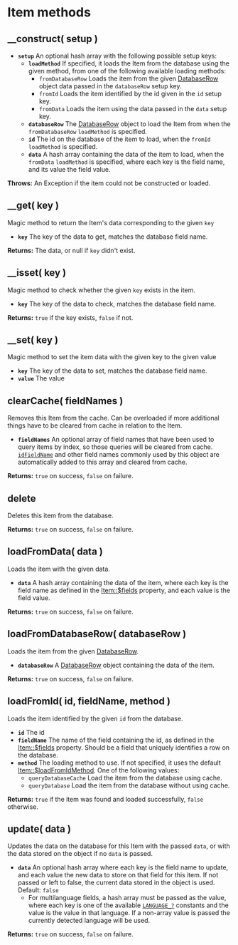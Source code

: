 # Item methods

## \_\_construct\( setup \) <a id="__construct"></a>

* **`setup`** An optional hash array with the following possible setup keys:
  * **`loadMethod`** If specified, it loads the Item from the database using the given method, from one of the following available loading methods:
    * `fromDatabaseRow` Loads the item from the given [DatabaseRow](../databaserow.md) object data passed in the `databaseRow` setup key.
    * `fromId` Loads the item identified by the id given in the `id` setup key.
    * `fromData` Loads the item using the data passed in the `data` setup key.
  * **`databaseRow`** The [DatabaseRow](../databaserow.md) object to load the Item from when the `fromDatabaseRow` `loadMethod` is specified.
  * **`id`** The id on the database of the item to load, when the `fromId` `loadMethod` is specified.
  * **`data`** A hash array containing the data of the item to load, when the `fromData` `loadMethod` is specified, where each key is the field name, and its value the field value.

**Throws:** An Exception if the item could not be constructed or loaded.

## \_\_get\( key \) <a id="__get"></a>

Magic method to return the Item's data corresponding to the given `key`

* **`key`** The key of the data to get, matches the database field name.

**Returns:** The data, or null if `key` didn't exist.

## \_\_isset\( key \) <a id="__isset"></a>

Magic method to check whether the given `key` exists in the item.

* **`key`** The key of the data to check, matches the database field name.

**Returns:** `true` if the key exists, `false` if not.

## \_\_set\( key \)

Magic method to set the item data with the given key to the given value

* **`key`** The key of the data to set, matches the database field name.
* **`value`** The value

## clearCache\( fieldNames \) <a id="clearcache"></a>

Removes this Item from the cache. Can be overloaded if more additional things have to be cleared from cache in relation to the Item.

* **`fieldNames`** An optional array of field names that have been used to query items by index, so those queries will be cleared from cache. [`idFieldName`](item-properties.md#idfieldname) and other field names commonly used by this object are automatically added to this array and cleared from cache.

**Returns:** `true` on success, `false` on failure.

## delete

Deletes this item from the database.

**Returns:** `true` on success, `false` on failure.

## loadFromData\( data \)

Loads the item with the given data.

* **`data`** A hash array containing the data of the item, where each key is the field name as defined in the [Item::$fields](item-properties.md#usdfields) property, and each value is the field value.

**Returns:** `true` on success, `false` on failure.

## loadFromDatabaseRow\( databaseRow \) <a id="loadfromdatabaserow"></a>

Loads the item from the given [DatabaseRow](../databaserow.md).

* **`databaseRow`** A [DatabaseRow](../databaserow.md) object containing the data of the item.

**Returns:** `true` on success, `false` on failure.

## loadFromId\( id, fieldName, method \) <a id="loadfromid"></a>

Loads the item identified by the given `id` from the database.

* **`id`** The id
* **`fieldName`** The name of the field containing the id, as defined in the [Item::$fields](item-properties.md#usdfields) property. Should be a field that uniquely identifies a row on the database.
* **`method`** The loading method to use. If not specified, it uses the default [Item::$loadFromIdMethod](item-properties.md#loadfromidmethod). One of the following values:
  * `queryDatabaseCache` Load the item from the database using cache.
  * `queryDatabase` Load the item from the database without using cache.

**Returns:** `true` if the item was found and loaded successfully, `false` otherwise.

## update\( data \) <a id="update"></a>

Updates the data on the database for this Item with the passed `data`, or with the data stored on the object if no `data` is passed.

* **`data`** An optional hash array where each key is the field name to update, and each value the new data to store on that field for this item. If not passed or left to false, the current data stored in the object is used. Default: `false`
  * For multilanguage fields, a hash array must be passed as the value, where each key is one of the available [`LANGUAGE_?`](../../core-modules/locale.md#constants) constants and the value is the value in that language. If a non-array value is passed the currently detected language will be used.

**Returns:** `true` on success, `false` on failure.



